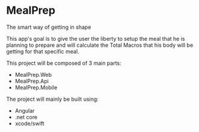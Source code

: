 # MealPrep
The smart way of getting in shape

This app's goal is to give the user the liberty to setup the meal that he is planning to prepare and will calculate the Total Macros that his body will be getting for that specific meal.

This project will be composed of 3 main parts:
  - MealPrep.Web
  - MealPrep.Api
  - MealPrep.Mobile
  
  
The project will mainly be built using:
  - Angular
  - .net core
  - xcode/swift
 
